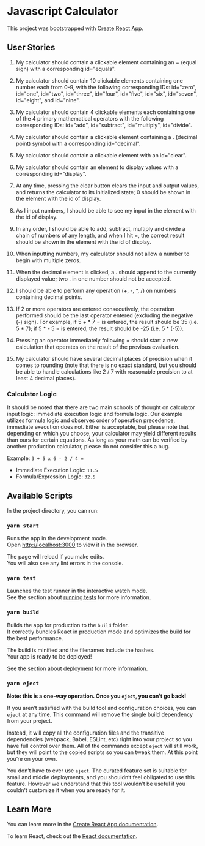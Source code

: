 # Javascript Calculator

This project was bootstrapped with [Create React App](https://github.com/facebook/create-react-app).

## User Stories

1. My calculator should contain a clickable element containing an = (equal sign) with a corresponding id="equals".

2. My calculator should contain 10 clickable elements containing one number each from 0-9, with the following corresponding IDs: id="zero", id="one", id="two", id="three", id="four", id="five", id="six", id="seven", id="eight", and id="nine".

3. My calculator should contain 4 clickable elements each containing one of the 4 primary mathematical operators with the following corresponding IDs: id="add", id="subtract", id="multiply", id="divide".

4. My calculator should contain a clickable element containing a . (decimal point) symbol with a corresponding id="decimal".

5. My calculator should contain a clickable element with an id="clear".

6. My calculator should contain an element to display values with a corresponding id="display".

7. At any time, pressing the clear button clears the input and output values, and returns the calculator to its initialized state; 0 should be shown in the element with the id of display.

8. As I input numbers, I should be able to see my input in the element with the id of display.

9. In any order, I should be able to add, subtract, multiply and divide a chain of numbers of any length, and when I hit =, the correct result should be shown in the element with the id of display.

10. When inputting numbers, my calculator should not allow a number to begin with multiple zeros.

11. When the decimal element is clicked, a . should append to the currently displayed value; two . in one number should not be accepted.

12. I should be able to perform any operation (+, -, *, /) on numbers containing decimal points.

13. If 2 or more operators are entered consecutively, the operation performed should be the last operator entered (excluding the negative (-) sign). For example, if 5 + * 7 = is entered, the result should be 35 (i.e. 5 * 7); if 5 * - 5 = is entered, the result should be -25 (i.e. 5 * (-5)).

14. Pressing an operator immediately following = should start a new calculation that operates on the result of the previous evaluation.

15. My calculator should have several decimal places of precision when it comes to rounding (note that there is no exact standard, but you should be able to handle calculations like 2 / 7 with reasonable precision to at least 4 decimal places).

### Calculator Logic

It should be noted that there are two main schools of thought on calculator input logic: immediate execution logic and formula logic. Our example utilizes formula logic and observes order of operation precedence, immediate execution does not. Either is acceptable, but please note that depending on which you choose, your calculator may yield different results than ours for certain equations. As long as your math can be verified by another production calculator, please do not consider this a bug.

Example: `3 + 5 x 6 - 2 / 4 =`

* Immediate Execution Logic: `11.5`
* Formula/Expression Logic: `32.5`

## Available Scripts

In the project directory, you can run:

### `yarn start`

Runs the app in the development mode.\
Open [http://localhost:3000](http://localhost:3000) to view it in the browser.

The page will reload if you make edits.\
You will also see any lint errors in the console.

### `yarn test`

Launches the test runner in the interactive watch mode.\
See the section about [running tests](https://facebook.github.io/create-react-app/docs/running-tests) for more information.

### `yarn build`

Builds the app for production to the `build` folder.\
It correctly bundles React in production mode and optimizes the build for the best performance.

The build is minified and the filenames include the hashes.\
Your app is ready to be deployed!

See the section about [deployment](https://facebook.github.io/create-react-app/docs/deployment) for more information.

### `yarn eject`

**Note: this is a one-way operation. Once you `eject`, you can’t go back!**

If you aren’t satisfied with the build tool and configuration choices, you can `eject` at any time. This command will remove the single build dependency from your project.

Instead, it will copy all the configuration files and the transitive dependencies (webpack, Babel, ESLint, etc) right into your project so you have full control over them. All of the commands except `eject` will still work, but they will point to the copied scripts so you can tweak them. At this point you’re on your own.

You don’t have to ever use `eject`. The curated feature set is suitable for small and middle deployments, and you shouldn’t feel obligated to use this feature. However we understand that this tool wouldn’t be useful if you couldn’t customize it when you are ready for it.

## Learn More

You can learn more in the [Create React App documentation](https://facebook.github.io/create-react-app/docs/getting-started).

To learn React, check out the [React documentation](https://reactjs.org/).
